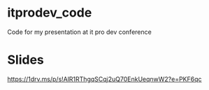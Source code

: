 # itprodev_code
Code for my presentation at it pro dev conference

# Slides
https://1drv.ms/p/s!AlR1RThgqSCqj2uQ70EnkUeqnwW2?e=PKF6qc
